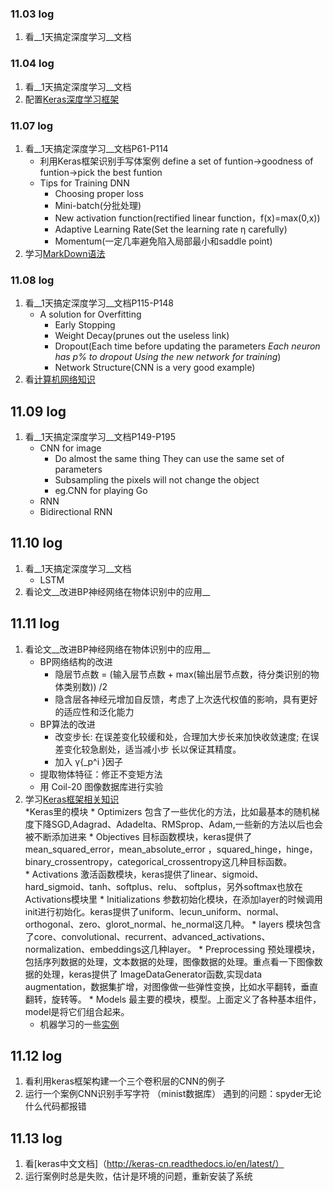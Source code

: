 ### 11.03 log
1. 看__1天搞定深度学习__文档

### 11.04 log
1. 看__1天搞定深度学习__文档
2. 配置[Keras深度学习框架](http://www.jianshu.com/p/b8a703df5318)

### 11.07 log
1. 看__1天搞定深度学习__文档P61-P114
	* 利用Keras框架识别手写体案例	define a set of funtion→goodness of funtion→pick the best funtion
	* Tips for Training DNN 
		* Choosing proper loss
		* Mini-batch(分批处理)
		* New activation function(rectified linear function，f(x)=max(0,x))
		* Adaptive Learning Rate(Set the learning rate η carefully)
		* Momentum(一定几率避免陷入局部最小和saddle point)
2. 学习[MarkDown语法](https://coding.net/help/doc/project/markdown.html#section-7)

### 11.08 log
1. 看__1天搞定深度学习__文档P115-P148
	* A solution for Overfitting
		* Early Stopping
		* Weight Decay(prunes out the useless link)
		* Dropout(Each time before updating the parameters 
		 _Each neuron has p% to dropout_ 
		_Using the new network for training_)
		* Network Structure(CNN is a very good example)
2. 看[计算机网络知识](http://www.jianshu.com/p/21b5cbac0849)		

## 11.09 log
1. 看__1天搞定深度学习__文档P149-P195
	* CNN for image
		* Do almost the same thing They can use the same set of parameters
		* Subsampling the pixels will not change the object
	    * eg.CNN for playing Go	
	* RNN
	* Bidirectional RNN

## 11.10 log
1. 看__1天搞定深度学习__文档
	* LSTM	
2. 看论文__改进BP神经网络在物体识别中的应用__

## 11.11 log
1. 看论文__改进BP神经网络在物体识别中的应用__
	* BP网络结构的改进
		* 隐层节点数 = (输入层节点数 + max(输出层节点数，待分类识别的物体类别数)) /2
		* 隐含层各神经元增加自反馈，考虑了上次迭代权值的影响，具有更好的适应性和泛化能力
	* BP算法的改进
		* 改变步长: 在误差变化较缓和处，合理加大步长来加快收敛速度; 在误差变化较急剧处，适当减小步
长以保证其精度。
		* 加入 γ{_p\^i }因子 
	* 提取物体特征：修正不变矩方法	
	* 用 Coil-20 图像数据库进行实验
2. 学习[Keras框架相关知识](http://www.open-open.com/lib/view/open1430982565991.html)	
	*Keras里的模块
		* Optimizers 包含了一些优化的方法，比如最基本的随机梯度下降SGD,Adagrad、Adadelta、RMSprop、Adam,一些新的方法以后也会被不断添加进来
		* Objectives 目标函数模块，keras提供了mean_squared_error，mean_absolute_error ，squared_hinge，hinge，binary_crossentropy，categorical_crossentropy这几种目标函数。	
		* Activations 激活函数模块，keras提供了linear、sigmoid、hard_sigmoid、tanh、softplus、relu、 softplus，另外softmax也放在Activations模块里
		* Initializations 参数初始化模块，在添加layer的时候调用init进行初始化。keras提供了uniform、lecun_uniform、normal、orthogonal、zero、glorot_normal、he_normal这几种。
		* layers 模块包含了core、convolutional、recurrent、advanced_activations、normalization、embeddings这几种layer。
		* Preprocessing 预处理模块，包括序列数据的处理，文本数据的处理，图像数据的处理。重点看一下图像数据的处理，keras提供了 ImageDataGenerator函数,实现data augmentation，数据集扩增，对图像做一些弹性变换，比如水平翻转，垂直翻转，旋转等。
		* Models 最主要的模块，模型。上面定义了各种基本组件，model是将它们组合起来。
	* 机器学习的一些[实例](https://github.com/wepe/MachineLearning)	

## 11.12 log
1. 看利用keras框架构建一个三个卷积层的CNN的例子
2. 运行一个案例CNN识别手写字符 （minist数据库）
	遇到的问题：spyder无论什么代码都报错

## 11.13 log
1. 看[keras中文文档]（http://keras-cn.readthedocs.io/en/latest/）
2. 运行案例时总是失败，估计是环境的问题，重新安装了系统


